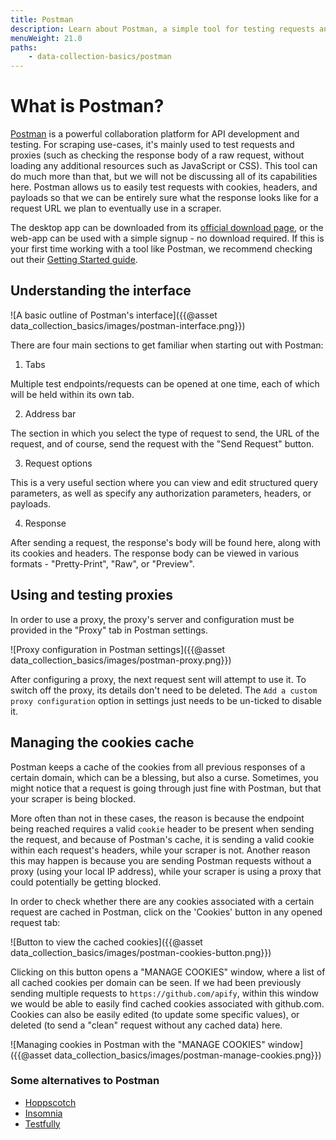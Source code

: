 ```yaml
---
title: Postman
description: Learn about Postman, a simple tool for testing requests and proxies
menuWeight: 21.0
paths:
    - data-collection-basics/postman
---
```


# What is Postman?

[Postman](https://www.postman.com/) is a powerful collaboration platform for API development and testing. For scraping use-cases, it's mainly used to test requests and proxies (such as checking the response body of a raw request, without loading any additional resources such as JavaScript or CSS). This tool can do much more than that, but we will not be discussing all of its capabilities here. Postman allows us to easily test requests with cookies, headers, and payloads so that we can be entirely sure what the response looks like for a request URL we plan to eventually use in a scraper.

The desktop app can be downloaded from its [official download page](https://www.postman.com/downloads/), or the web-app can be used with a simple signup - no download required. If this is your first time working with a tool like Postman, we recommend checking out their [Getting Started guide](https://learning.postman.com/docs/getting-started/introduction/).

## [](#understanding-the-interface) Understanding the interface

![A basic outline of Postman's interface]({{@asset data_collection_basics/images/postman-interface.png}})

There are four main sections to get familiar when starting out with Postman:

1. Tabs

Multiple test endpoints/requests can be opened at one time, each of which will be held within its own tab.

2. Address bar

The section in which you select the type of request to send, the URL of the request, and of course, send the request with the "Send Request" button.

3. Request options

This is a very useful section where you can view and edit structured query parameters, as well as specify any authorization parameters, headers, or payloads.

4. Response

After sending a request, the response's body will be found here, along with its cookies and headers. The response body can be viewed in various formats - "Pretty-Print", "Raw", or "Preview".

## [](#using-proxies) Using and testing proxies

In order to use a proxy, the proxy's server and configuration must be provided in the "Proxy" tab in Postman settings.

![Proxy configuration in Postman settings]({{@asset data_collection_basics/images/postman-proxy.png}})

After configuring a proxy, the next request sent will attempt to use it. To switch off the proxy, its details don't need to be deleted. The `Add a custom proxy configuration` option in settings just needs to be un-ticked to disable it.

## [](#managing-cookies) Managing the cookies cache

Postman keeps a cache of the cookies from all previous responses of a certain domain, which can be a blessing, but also a curse. Sometimes, you might notice that a request is going through just fine with Postman, but that your scraper is being blocked.

More often than not in these cases, the reason is because the endpoint being reached requires a valid `cookie` header to be present when sending the request, and because of Postman's cache, it is sending a valid cookie within each request's headers, while your scraper is not. Another reason this may happen is because you are sending Postman requests without a proxy (using your local IP address), while your scraper is using a proxy that could potentially be getting blocked.

In order to check whether there are any cookies associated with a certain request are cached in Postman, click on the 'Cookies' button in any opened request tab:

![Button to view the cached cookies]({{@asset data_collection_basics/images/postman-cookies-button.png}})

Clicking on this button opens a "MANAGE COOKIES" window, where a list of all cached cookies per domain can be seen. If we had been previously sending multiple requests to `https://github.com/apify`, within this window we would be able to easily find cached cookies associated with github.com. Cookies can also be easily edited (to update some specific values), or deleted (to send a "clean" request without any cached data) here.

![Managing cookies in Postman with the "MANAGE COOKIES" window]({{@asset data_collection_basics/images/postman-manage-cookies.png}})

### [](#alternatives) Some alternatives to Postman

-   [Hoppscotch](https://hoppscotch.io/)
-   [Insomnia](https://insomnia.rest/download)
-   [Testfully](https://testfully.io/)
